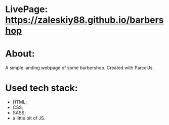 # LivePage: https://zaleskiy88.github.io/barbershop

# About:

A simple landing webpage of some barbershop. Created with ParcelJs.

# Used tech stack:

- HTML;
- CSS;
- SASS;
- a little bit of JS.
